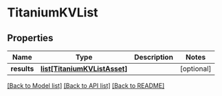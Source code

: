 # TitaniumKVList


## Properties
Name | Type | Description | Notes
------------ | ------------- | ------------- | -------------
**results** | [**list[TitaniumKVListAsset]**](TitaniumKVListAsset.md) |  | [optional] 

[[Back to Model list]](../README.md#documentation-for-models) [[Back to API list]](../README.md#documentation-for-api-endpoints) [[Back to README]](../README.md)


